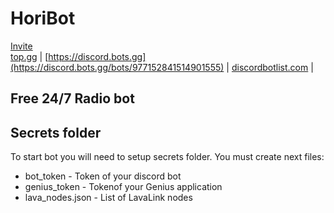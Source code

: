 # HoriBot
[Invite](https://discord.com/api/oauth2/authorize?client_id=977152841514901555&permissions=70257664&scope=bot%20applications.commands)  
[top.gg](https://top.gg/bot/977152841514901555) | 
[https://discord.bots.gg](https://discord.bots.gg/bots/977152841514901555) | 
[discordbotlist.com](https://discordbotlist.com/bots/hori) | 

## Free 24/7 Radio bot

## Secrets folder
To start bot you will need to setup secrets folder. You must create next files:
* bot_token - Token of your discord bot
* genius_token - Tokenof your Genius application
* lava_nodes.json - List of LavaLink nodes
